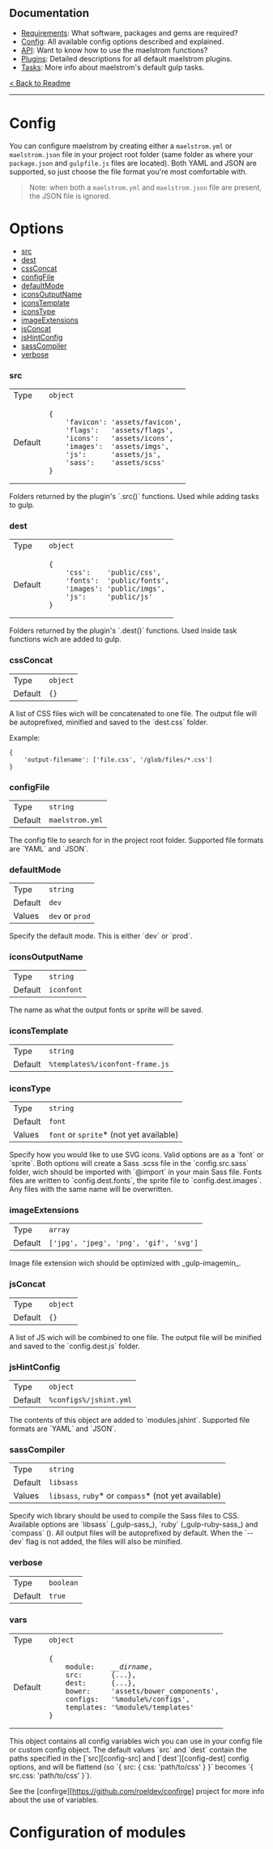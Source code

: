 ## Documentation
- [Requirements][docs-requirements]: What software, packages and gems are required?
- [Config][docs-config]: All available config options described and explained.
- [API][docs-api]: Want to know how to use the maelstrom functions?
- [Plugins][docs-plugins]: Detailed descriptions for all default maelstrom plugins.
- [Tasks][docs-tasks]: More info about maelstrom's default gulp tasks.

[< Back to Readme](../README.md)

--------------------------------------------------------------------------------

# Config
You can configure maelstrom by creating either a `maelstrom.yml` or `maelstrom.json` file in your project root folder (same folder as where your `package.json` and `gulpfile.js` files are located). Both YAML and JSON are supported, so just choose the file format you're most comfortable with.

> Note: when both a `maelstrom.yml` and `maelstrom.json` file are present, the JSON file is ignored.


# Options
- [src][config-src]
- [dest][config-dest]
- [cssConcat][config-cssConcat]
- [configFile][config-configFile]
- [defaultMode][config-defaultMode]
- [iconsOutputName][config-iconsOutputName]
- [iconsTemplate][config-iconsTemplate]
- [iconsType][config-iconsType]
- [imageExtensions][config-imageExtensions]
- [jsConcat][config-jsConcat]
- [jsHintConfig][config-jsHintConfig]
- [sassCompiler][config-sassCompiler]
- [verbose][config-verbose]

### src
<table>
<tr><td>Type</td><td><code>object</code></td></tr>
<tr><td>Default</td><td><pre><code>{
    'favicon': 'assets/favicon',
    'flags':   'assets/flags',
    'icons':   'assets/icons',
    'images':  'assets/imgs',
    'js':      'assets/js',
    'sass':    'assets/scss'
}</code></pre></td></tr>
</table>
Folders returned by the plugin's `.src()` functions. Used while adding tasks to gulp.


### dest
<table>
<tr><td>Type</td><td><code>object</code></td></tr>
<tr><td>Default</td><td><pre><code>{
    'css':    'public/css',
    'fonts':  'public/fonts',
    'images': 'public/imgs',
    'js':     'public/js'
}</code></pre></td></tr>
</table>
Folders returned by the plugin's `.dest()` functions. Used inside task functions wich are added to gulp.


### cssConcat
<table>
<tr><td>Type</td><td><code>object</code></td></tr>
<tr><td>Default</td><td><code>{}</code></td></tr>
</table>
A list of CSS files wich will be concatenated to one file. The output file will be autoprefixed, minified and saved to the `dest.css` folder.

Example:
```
{
    'output-filename': ['file.css', '/glob/files/*.css']
}
```


### configFile
<table>
<tr><td>Type</td><td><code>string</code></td></tr>
<tr><td>Default</td><td><code>maelstrom.yml</code></td></tr>
</table>
The config file to search for in the project root folder. Supported file formats are `YAML` and `JSON`.


### defaultMode
<table>
<tr><td>Type</td><td><code>string</code></td></tr>
<tr><td>Default</td><td><code>dev</code></td></tr>
<tr><td>Values</td><td><code>dev</code> or <code>prod</code></td></tr>
</table>
Specify the default mode. This is either `dev` or `prod`.


### iconsOutputName
<table>
<tr><td>Type</td><td><code>string</code></td></tr>
<tr><td>Default</td><td><code>iconfont</code></td></tr>
</table>
The name as what the output fonts or sprite will be saved.


### iconsTemplate
<table>
<tr><td>Type</td><td><code>string</code></td></tr>
<tr><td>Default</td><td><code>%templates%/iconfont-frame.js</code></td></tr>
</table>


### iconsType
<table>
<tr><td>Type</td><td><code>string</code></td></tr>
<tr><td>Default</td><td><code>font</code></td></tr>
<tr><td>Values</td><td><code>font</code> or <code>sprite</code>* (not yet available)</td></tr>
</table>
Specify how you would like to use SVG icons. Valid options are as a `font` or `sprite`. Both options will create a Sass .scss file in the `config.src.sass` folder, wich should be imported with `@import` in your main Sass file. Fonts files are written to `config.dest.fonts`, the sprite file to `config.dest.images`. Any files with the same name will be overwritten.


### imageExtensions
<table>
<tr><td>Type</td><td><code>array</code></td></tr>
<tr><td>Default</td><td><code>['jpg', 'jpeg', 'png', 'gif', 'svg']</code></td></tr>
</table>
Image file extension wich should be optimized with _gulp-imagemin_.


### jsConcat
<table>
<tr><td>Type</td><td><code>object</code></td></tr>
<tr><td>Default</td><td><code>{}</code></td></tr>
</table>
A list of JS wich will be combined to one file. The output file will be minified and saved to the `config.dest.js` folder.


### jsHintConfig
<table>
<tr><td>Type</td><td><code>object</code></td></tr>
<tr><td>Default</td><td><code>%configs%/jshint.yml</code></td></tr>
</table>
The contents of this object are added to `modules.jshint`. Supported file formats are `YAML` and `JSON`.


### sassCompiler
<table>
<tr><td>Type</td><td><code>string</code></td></tr>
<tr><td>Default</td><td><code>libsass</code></td></tr>
<tr><td>Values</td><td><code>libsass</code>, <code>ruby</code>* or <code>compass</code>* (not yet available)</td></tr>
</table>
Specify wich library should be used to compile the Sass files to CSS. Available options are `libsass` (_gulp-sass_), `ruby` (_gulp-ruby-sass_) and `compass` (). All output files will be autoprefixed by default. When the `--dev` flag is not added, the files will also be minified.


### verbose
<table>
<tr><td>Type</td><td><code>boolean</code></td></tr>
<tr><td>Default</td><td><code>true</code></td></tr>
</table>

### vars
<table>
<tr><td>Type</td><td><code>object</code></td></tr>
<tr><td>Default</td><td><pre><code>{
    module:    <i>__dirname</i>,
    src:       {...},
    dest:      {...},
    bower:     'assets/bower_components',
    configs:   '%module%/configs',
    templates: '%module%/templates'
}
</code></pre></td></tr>
</table>
This object contains all config variables wich you can use in your config file or custom config object. The default values `src` and `dest` contain the paths specified in the [`src][config-src] and [`dest`][config-dest] config options, and will be flattend (so `{ src: { css: 'path/to/css' } }` becomes `{ src.css: 'path/to/css' }`).

See the [confirge][https://github.com/roeldev/confirge] project for more info about the use of variables.

# Configuration of modules


[config-src]: #src
[config-dest]: #dest
[config-cssConcat]: #cssconcat
[config-configFile]:  #configfile
[config-defaultMode]: #defaultmode
[config-iconsOutputName]: #iconsoutputname
[config-iconsTemplate]: #iconstemplate
[config-iconsType]: #iconstype
[config-imageExtensions]: #imageextensions
[config-jsConcat]: #jsconcat
[config-jsHintConfig]: #jshintconfig
[config-sassCompiler]: #sasscompiler
[config-verbose]: #verbose

[docs-requirements]: requirements.md
[docs-config]: config.md
[docs-api]: api.md
[docs-plugins]: plugins.md
[docs-tasks]: tasks.md
